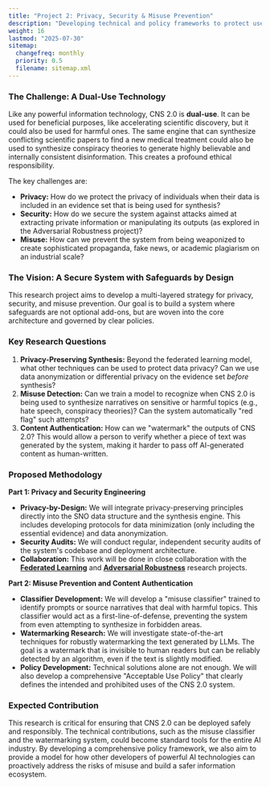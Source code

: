 ```yaml
---
title: "Project 2: Privacy, Security & Misuse Prevention"
description: "Developing technical and policy frameworks to protect user data and prevent the CNS 2.0 system from being used for malicious purposes."
weight: 16
lastmod: "2025-07-30"
sitemap:
  changefreq: monthly
  priority: 0.5
  filename: sitemap.xml
---
```


### The Challenge: A Dual-Use Technology

Like any powerful information technology, CNS 2.0 is **dual-use**. It can be used for beneficial purposes, like accelerating scientific discovery, but it could also be used for harmful ones. The same engine that can synthesize conflicting scientific papers to find a new medical treatment could also be used to synthesize conspiracy theories to generate highly believable and internally consistent disinformation. This creates a profound ethical responsibility.

The key challenges are:
-   **Privacy:** How do we protect the privacy of individuals when their data is included in an evidence set that is being used for synthesis?
-   **Security:** How do we secure the system against attacks aimed at extracting private information or manipulating its outputs (as explored in the Adversarial Robustness project)?
-   **Misuse:** How can we prevent the system from being weaponized to create sophisticated propaganda, fake news, or academic plagiarism on an industrial scale?

### The Vision: A Secure System with Safeguards by Design

This research project aims to develop a multi-layered strategy for privacy, security, and misuse prevention. Our goal is to build a system where safeguards are not optional add-ons, but are woven into the core architecture and governed by clear policies.

### Key Research Questions

1.  **Privacy-Preserving Synthesis:** Beyond the federated learning model, what other techniques can be used to protect data privacy? Can we use data anonymization or differential privacy on the evidence set *before* synthesis?
2.  **Misuse Detection:** Can we train a model to recognize when CNS 2.0 is being used to synthesize narratives on sensitive or harmful topics (e.g., hate speech, conspiracy theories)? Can the system automatically "red flag" such attempts?
3.  **Content Authentication:** How can we "watermark" the outputs of CNS 2.0? This would allow a person to verify whether a piece of text was generated by the system, making it harder to pass off AI-generated content as human-written.

### Proposed Methodology

**Part 1: Privacy and Security Engineering**
-   **Privacy-by-Design:** We will integrate privacy-preserving principles directly into the SNO data structure and the synthesis engine. This includes developing protocols for data minimization (only including the essential evidence) and data anonymization.
-   **Security Audits:** We will conduct regular, independent security audits of the system's codebase and deployment architecture.
-   **Collaboration:** This work will be done in close collaboration with the **[Federated Learning](./../technical-research/2-federated-learning-and-privacy/)** and **[Adversarial Robustness](./../evaluation-and-validation/2-adversarial-robustness-and-security/)** research projects.

**Part 2: Misuse Prevention and Content Authentication**
-   **Classifier Development:** We will develop a "misuse classifier" trained to identify prompts or source narratives that deal with harmful topics. This classifier would act as a first-line-of-defense, preventing the system from even attempting to synthesize in forbidden areas.
-   **Watermarking Research:** We will investigate state-of-the-art techniques for robustly watermarking the text generated by LLMs. The goal is a watermark that is invisible to human readers but can be reliably detected by an algorithm, even if the text is slightly modified.
-   **Policy Development:** Technical solutions alone are not enough. We will also develop a comprehensive "Acceptable Use Policy" that clearly defines the intended and prohibited uses of the CNS 2.0 system.

### Expected Contribution

This research is critical for ensuring that CNS 2.0 can be deployed safely and responsibly. The technical contributions, such as the misuse classifier and the watermarking system, could become standard tools for the entire AI industry. By developing a comprehensive policy framework, we also aim to provide a model for how other developers of powerful AI technologies can proactively address the risks of misuse and build a safer information ecosystem.
